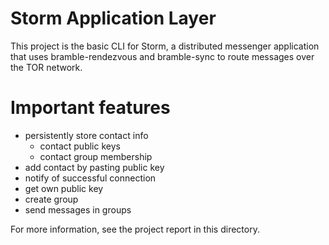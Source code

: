 # Storm Application Layer

This project is the basic CLI for Storm, a distributed messenger application that uses bramble-rendezvous and bramble-sync to route messages over the TOR network.

# Important features

- persistently store contact info
	- contact public keys
	- contact group membership
- add contact by pasting public key
- notify of successful connection
- get own public key
- create group
- send messages in groups

For more information, see the project report in this directory.
